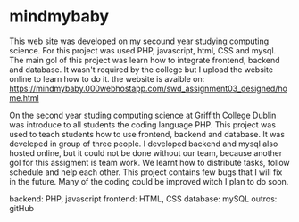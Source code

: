 # mindmybaby
This web site was developed on my secound year studying computing science. For this project was used PHP, javascript, html, CSS and mysql. The main gol of this project was learn how to integrate frontend, backend and database. It wasn't required by the college but I upload the website online to learn how to do it. 
the website is avaible on: https://mindmybaby.000webhostapp.com/swd_assignment03_designed/home.html

On the second year studing computing science at Griffith College Dublin was introduce to all students the coding language PHP. This project was used to teach students how to use frontend, backend and database.
It was develeped in group of three people. I developed backend and mysql also hosted online, but it could not be done without our team, because another gol for this assigment is team work. We learnt how to distribute tasks, follow schedule and help each other.
This project contains few bugs that I will fix in the future.
Many of the coding could be improved witch I plan to do soon.

backend: PHP, javascript
frontend: HTML, CSS
database: mySQL
outros: gitHub

